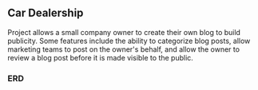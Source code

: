 ## Car Dealership
Project allows a small company owner to create their own blog to build publicity. Some features include the ability to categorize blog posts, allow marketing teams to post on the owner's behalf, and allow the owner to review a blog post before it is made visible to the public.

### ERD
